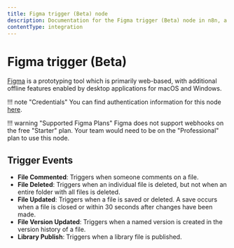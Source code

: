 ```yaml
---
title: Figma trigger (Beta) node
description: Documentation for the Figma trigger (Beta) node in n8n, a workflow automation platform. Includes details of operations and configuration, and links to examples and credentials information.
contentType: integration
---
```


# Figma trigger (Beta)

[Figma](https://www.figma.com/) is a prototyping tool which is primarily web-based, with additional offline features enabled by desktop applications for macOS and Windows.

!!! note "Credentials"
    You can find authentication information for this node [here](/integrations/builtin/credentials/figma/).


!!! warning "Supported Figma Plans"
    Figma does not support webhooks on the free "Starter" plan. Your team would need to be on the "Professional" plan to use this node.


## Trigger Events

- **File Commented**: Triggers when someone comments on a file.
- **File Deleted**: Triggers when an individual file is deleted, but not when an entire folder with all files is deleted.
- **File Updated**: Triggers when a file is saved or deleted. A save occurs when a file is closed or within 30 seconds after changes have been made.
- **File Version Updated**: Triggers when a named version is created in the version history of a file.
- **Library Publish**: Triggers when a library file is published.

